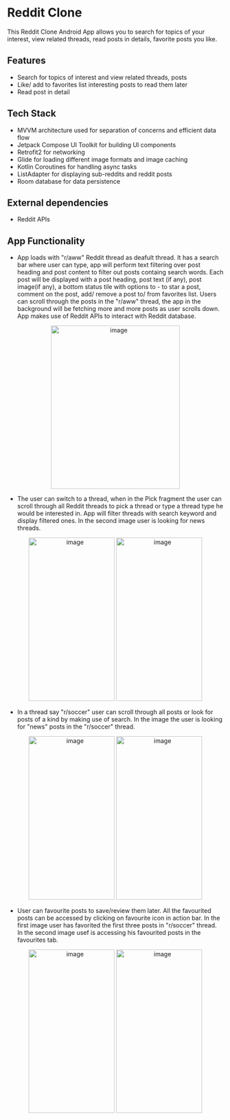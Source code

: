# Reddit Clone
This Reddit Clone Android App allows you to search for topics of your interest, view related threads, read posts in details, favorite posts you like. 

## Features
* Search for topics of interest and view related threads, posts
* Like/ add to favorites list interesting posts to read them later
* Read post in detail

## Tech Stack
* MVVM architecture used for separation of concerns and efficient data flow
* Jetpack Compose UI Toolkit for building UI components
* Retrofit2 for networking
* Glide for loading different image formats and image caching
* Kotlin Coroutines for handling async tasks
* ListAdapter for displaying sub-reddits and reddit posts
* Room database for data persistence

## External dependencies
* Reddit APIs 

## App Functionality
* App loads with "r/aww" Reddit thread as deafult thread. It has a search bar where user can type, app will perform text filtering over post heading and post content to filter out posts containg search words. Each post will be displayed with a post heading, post text (if any), post image(if any), a bottom status tile with options to - to star a post, comment on the post, add/ remove a post to/ from favorites list. Users can scroll through the posts in the "r/aww" thread, the app in the background will be fetching more and more posts as user scrolls down. App makes use of Reddit APIs to interact with Reddit database. 
<p align="center">
  <img width="300" height="380" alt="image" src="https://user-images.githubusercontent.com/98439391/213943328-8fa32c30-31b1-45ad-b5eb-46049b589ad3.png">
</p>

* The user can switch to a thread, when in the Pick fragment the user can scroll through all Reddit threads to pick a thread or type a thread type he would be interested in. App will filter threads with search keyword and display filtered ones. In the second image user is looking for news threads.
<p align="center">
  <img width="200" height="380" alt="image" src="https://user-images.githubusercontent.com/98439391/213943377-b5060296-9c21-4d6a-89f2-8d75d2a3cec6.png">      <space>   </space>       
  <img width="200" height="380" alt="image" src="https://user-images.githubusercontent.com/98439391/213943385-88930c17-f243-4b31-a3f4-42db5c40d495.png">
</p>

* In a thread say "r/soccer" user can scroll through all posts or look for posts of a kind by making use of search. In the image the user is looking for "news" posts in the "r/soccer" thread.
<p align="center">
  <img width="200" height="380" alt="image" src="https://user-images.githubusercontent.com/98439391/213943389-97e6b552-2d75-4ed2-8fbe-cdfba88dcd8a.png">
  <img width="200" height="380" alt="image" src="https://user-images.githubusercontent.com/98439391/213943393-435ddfde-a643-481d-ba19-b30c5281e54a.png">
</p>

* User can favourite posts to save/review them later. All the favourited posts can be accessed by clicking on favourite icon in action bar. In the first image user has favorited the first three posts in "r/soccer" thread. In the second image usef is accessing his favourited posts in the favourites tab.
<p align="center">
  <img width="200" height="380" alt="image" src="https://user-images.githubusercontent.com/98439391/213943404-099a3e61-c6be-47b0-88de-a3f3c7e63d50.png">
  <img width="200" height="380" alt="image" src="https://user-images.githubusercontent.com/98439391/213943405-7984c059-7fbf-409c-9449-76823adcf7c1.png">
 </p>

